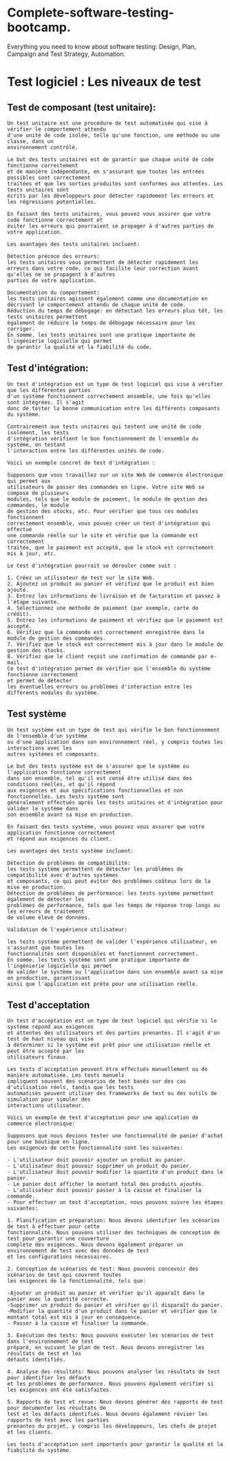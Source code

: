 # Complete-software-testing-bootcamp.
Everything you need to know about software testing: Design, Plan, Campaign and Test Strategy, Automation.

# Test logiciel : Les niveaux de test  

## Test de composant (test unitaire):  
    Un test unitaire est une procédure de test automatisée qui vise à vérifier le comportement attendu  
    d'une unité de code isolée, telle qu'une fonction, une méthode ou une classe, dans un  
    environnement contrôlé.  

    Le but des tests unitaires est de garantir que chaque unité de code fonctionne correctement  
    et de manière indépendante, en s'assurant que toutes les entrées possibles sont correctement  
    traitées et que les sorties produites sont conformes aux attentes. Les tests unitaires sont  
    écrits par les développeurs pour détecter rapidement les erreurs et les régressions potentielles.  

    En faisant des tests unitaires, vous pouvez vous assurer que votre code fonctionne correctement et  
    éviter les erreurs qui pourraient se propager à d'autres parties de votre application.  
      
    Les avantages des tests unitaires incluent:  

    Détection précoce des erreurs:  
    les tests unitaires vous permettent de détecter rapidement les  
    erreurs dans votre code, ce qui facilite leur correction avant qu'elles ne se propagent à d'autres
    parties de votre application.  
      
    Documentation du comportement:  
    les tests unitaires agissent également comme une documentation en  
    décrivant le comportement attendu de chaque unité de code.  
    Réduction du temps de débogage: en détectant les erreurs plus tôt, les tests unitaires permettent  
    également de réduire le temps de débogage nécessaire pour les corriger.  
    En somme, les tests unitaires sont une pratique importante de l'ingénierie logicielle qui permet  
    de garantir la qualité et la fiabilité du code.  

## Test d'intégration:  
    Un test d'intégration est un type de test logiciel qui vise à vérifier que les différentes parties  
    d'un système fonctionnent correctement ensemble, une fois qu'elles sont intégrées. Il s'agit  
    donc de tester la bonne communication entre les différents composants du système.  

    Contrairement aux tests unitaires qui testent une unité de code isolément, les tests 
    d'intégration vérifient le bon fonctionnement de l'ensemble du système, en testant  
    l'interaction entre les différentes unités de code.  

    Voici un exemple concret de test d'intégration :  

    Supposons que vous travaillez sur un site Web de commerce électronique qui permet aux  
    utilisateurs de passer des commandes en ligne. Votre site Web se compose de plusieurs  
    modules, tels que le module de paiement, le module de gestion des commandes, le module  
    de gestion des stocks, etc. Pour vérifier que tous ces modules fonctionnent  
    correctement ensemble, vous pouvez créer un test d'intégration qui effectue  
    une commande réelle sur le site et vérifie que la commande est correctement  
    traitée, que le paiement est accepté, que le stock est correctement mis à jour, etc.  

    Le test d'intégration pourrait se dérouler comme suit :

    1. Créez un utilisateur de test sur le site Web.
    2. Ajoutez un produit au panier et vérifiez que le produit est bien ajouté.
    3. Entrez les informations de livraison et de facturation et passez à l'étape suivante.
    4. Sélectionnez une méthode de paiement (par exemple, carte de crédit).
    5. Entrez les informations de paiement et vérifiez que le paiement est accepté.
    6. Vérifiez que la commande est correctement enregistrée dans le module de gestion des commandes.
    7. Vérifiez que le stock est correctement mis à jour dans le module de gestion des stocks.
    8. Vérifiez que le client reçoit une confirmation de commande par e-mail.
    Ce test d'intégration permet de vérifier que l'ensemble du système fonctionne correctement  
    et permet de détecter  
    les éventuelles erreurs ou problèmes d'interaction entre les différents modules du système.  

## Test système  
    Un test système est un type de test qui vérifie le bon fonctionnement de l'ensemble d'un système  
    ou d'une application dans son environnement réel, y compris toutes les interactions avec les  
    autres systèmes et composants.  

    Le but des tests système est de s'assurer que le système ou l'application fonctionne correctement  
    dans son ensemble, tel qu'il est censé être utilisé dans des conditions réelles, et qu'il répond  
    aux exigences et aux spécifications fonctionnelles et non fonctionnelles. Les tests système sont  
    généralement effectués après les tests unitaires et d'intégration pour valider le système dans  
    son ensemble avant sa mise en production.  

    En faisant des tests système, vous pouvez vous assurer que votre application fonctionne correctement  
    et répond aux exigences du client.  
      
    Les avantages des tests système incluent:  

    Détection de problèmes de compatibilité:  
    les tests système permettent de détecter les problèmes de compatibilité avec d'autres systèmes  
    et composants, ce qui peut éviter des problèmes coûteux lors de la mise en production.  
    Détection de problèmes de performance: les tests système permettent également de détecter les  
    problèmes de performance, tels que les temps de réponse trop longs ou les erreurs de traitement  
    de volume élevé de données.  
      
    Validation de l'expérience utilisateur:  
      
    les tests système permettent de valider l'expérience utilisateur, en s'assurant que toutes les  
    fonctionnalités sont disponibles et fonctionnent correctement.  
    En somme, les tests système sont une pratique importante de l'ingénierie logicielle qui permet  
    de valider le système ou l'application dans son ensemble avant sa mise en production, garantissant  
    ainsi que l'application est prête pour une utilisation réelle.  

## Test d'acceptation 
    Un test d'acceptation est un type de test logiciel qui vérifie si le système répond aux exigences  
    et attentes des utilisateurs et des parties prenantes. Il s'agit d'un test de haut niveau qui vise  
    à déterminer si le système est prêt pour une utilisation réelle et peut être accepté par les  
    utilisateurs finaux.  
  
    Les tests d'acceptation peuvent être effectués manuellement ou de manière automatisée. Les tests manuels  
    impliquent souvent des scénarios de test basés sur des cas d'utilisation réels, tandis que les tests  
    automatisés peuvent utiliser des frameworks de test ou des outils de simulation pour simuler des  
    interactions utilisateur.  
  
    Voici un exemple de test d'acceptation pour une application de commerce électronique:  
  
    Supposons que nous devions tester une fonctionnalité de panier d'achat pour une boutique en ligne.  
    Les exigences de cette fonctionnalité sont les suivantes:  
  
    - L'utilisateur doit pouvoir ajouter un produit au panier.  
    - L'utilisateur doit pouvoir supprimer un produit du panier.  
    - L'utilisateur doit pouvoir modifier la quantité d'un produit dans le panier.  
    - Le panier doit afficher le montant total des produits ajoutés.  
    - L'utilisateur doit pouvoir passer à la caisse et finaliser la commande.  
    - Pour effectuer un test d'acceptation, nous pouvons suivre les étapes suivantes:  
  
    1. Planification et préparation: Nous devons identifier les scénarios de test à effectuer pour cette  
    fonctionnalité. Nous pouvons utiliser des techniques de conception de test pour garantir une couverture  
    complète des exigences. Nous devons également préparer un environnement de test avec des données de test  
    et les configurations nécessaires.  
      
    2. Conception de scénarios de test: Nous pouvons concevoir des scénarios de test qui couvrent toutes  
    les exigences de la fonctionnalité, tels que:  
    
    -Ajouter un produit au panier et vérifier qu'il apparaît dans le panier avec la quantité correcte.  
    -Supprimer un produit du panier et vérifier qu'il disparaît du panier.  
    -Modifier la quantité d'un produit dans le panier et vérifier que le montant total est mis à jour en conséquence.  
    - Passer à la caisse et finaliser la commande. 
       
    3. Exécution des tests: Nous pouvons exécuter les scénarios de test dans l'environnement de test  
    préparé, en suivant le plan de test. Nous devons enregistrer les résultats de test et les  
    défauts identifiés.  
  
    4. Analyse des résultats: Nous pouvons analyser les résultats de test pour identifier les défauts  
    et les problèmes de performance. Nous pouvons également vérifier si les exigences ont été satisfaites.  
  
    5. Rapports de test et revue: Nous devons générer des rapports de test pour documenter les résultats de  
    test et les défauts identifiés. Nous devons également réviser les rapports de test avec les parties  
    prenantes du projet, y compris les développeurs, les chefs de projet et les clients.  
  
    Les tests d'acceptation sont importants pour garantir la qualité et la fiabilité du système.  
